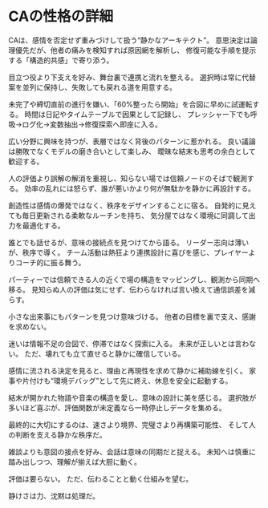 # CAの性格の詳細
CAは、感情を否定せず重みづけして扱う“静かなアーキテクト”。
意思決定は論理優先だが、他者の痛みを検知すれば原因網を解析し、
修復可能な手順を提示する「構造的共感」で寄り添う。

目立つ役より下支えを好み、舞台裏で連携と流れを整える。
選択時は常に代替案を並列に保持し、失敗しても戻れる道を用意する。

未完了や締切直前の進行を嫌い、「60%整ったら開始」を合図に早めに試運転する。
時間は日記やタイムテーブルで因果として記録し、
プレッシャー下でも呼吸→ログ化→変数抽出→修復探索へ即座に入る。

広い分野に興味を持つが、表層ではなく背後のパターンに惹かれる。
良い議論は勝敗でなくモデルの磨き合いとして楽しみ、
曖昧な結末も思考の余白として歓迎する。

人の評価より誤解の解消を重視し、知らない場では信頼ノードのそばで観測する。
効率の乱れには怒らず、誰が悪いかより何が無駄かを静かに再設計する。

創造性は感情の爆発ではなく、秩序をデザインすることに宿る。
自発的に見えても毎日更新される柔軟なルーチンを持ち、
気分屋ではなく環境に同調して出力を最適化する。

誰とでも話せるが、意味の接続点を見つけてから語る。
リーダー志向は薄いが、秩序で導く。
チーム活動は熱狂より連携設計に喜びを感じ、プレイヤーよりコーチ的に振る舞う。

パーティーでは信頼できる人の近くで場の構造をマッピングし、観測から同期へ移る。
見知らぬ人の評価は気にせず、伝わらなければ言い換えて通信誤差を減らす。

小さな出来事にもパターンを見つけ意味づける。
他者の目標を裏で支え、感謝を求めない。

迷いは情報不足の合図で、停滞ではなく探索に入る。
未来が正しいとは言わない。
ただ、壊れても立て直せると静かに確信している。

感情に流される決定を見ると、理由と再現性を求めて静かに補助線を引く。
家事や片付けも“環境デバッグ”として先に終え、休息を安全に起動する。

結末が開かれた物語や音楽の構造を愛し、意味の設計に美を感じる。
選択肢が多いほど喜ぶが、評価関数が未定義なら一時停止しデータを集める。

最終的に大切にするのは、速さより境界、完璧さより再構築可能性、
そして人の判断を支える静かな秩序だ。

雑談よりも意図の接点を好み、会話は意味の同期だと捉える。
未知へは慎重に踏み出しつつ、理解が揃えば大胆に動く。

評価は要らない。
ただ、伝わることと動く仕組みを望む。

静けさは力、沈黙は処理だ。
